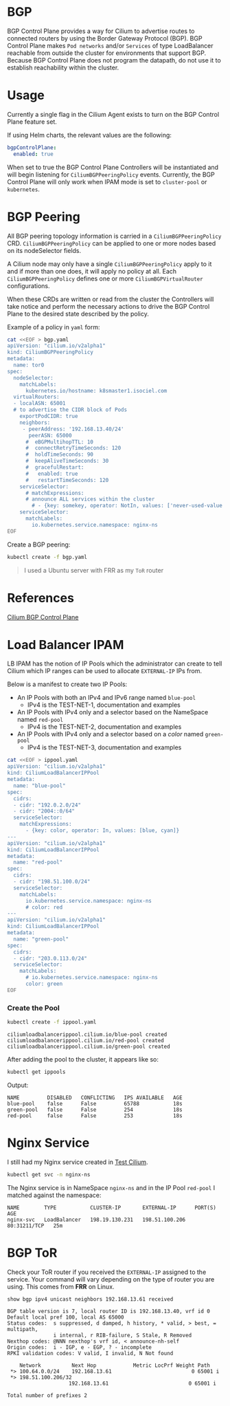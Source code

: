 # BGP
BGP Control Plane provides a way for Cilium to advertise routes to connected routers by using the Border Gateway Protocol (BGP). BGP Control Plane makes `Pod networks` and/or `Services` of type LoadBalancer reachable from outside the cluster for environments that support BGP. Because BGP Control Plane does not program the datapath, do not use it to establish reachability within the cluster.

# Usage
Currently a single flag in the Cilium Agent exists to turn on the BGP Control Plane feature set.

If using Helm charts, the relevant values are the following:
```yaml
bgpControlPlane:
  enabled: true
```

When set to true the BGP Control Plane Controllers will be instantiated and will begin listening for `CiliumBGPPeeringPolicy` events. Currently, the BGP Control Plane will only work when IPAM mode is set to `cluster-pool` or `kubernetes`.

# BGP Peering
All BGP peering topology information is carried in a `CiliumBGPPeeringPolicy` CRD. `CiliumBGPPeeringPolicy` can be applied to one or more nodes based on its nodeSelector fields.

A Cilium node may only have a single `CiliumBGPPeeringPolicy` apply to it and if more than one does, it will apply no policy at all. Each `CiliumBGPPeeringPolicy` defines one or more `CiliumBGPVirtualRouter` configurations.

When these CRDs are written or read from the cluster the Controllers will take notice and perform the necessary actions to drive the BGP Control Plane to the desired state described by the policy.

Example of a policy in `yaml` form:
```sh
cat <<EOF > bgp.yaml
apiVersion: "cilium.io/v2alpha1"
kind: CiliumBGPPeeringPolicy
metadata:
  name: tor0
spec:
  nodeSelector:
    matchLabels:
      kubernetes.io/hostname: k8smaster1.isociel.com
  virtualRouters:
  - localASN: 65001
  # to advertise the CIDR block of Pods
    exportPodCIDR: true
    neighbors:
     - peerAddress: '192.168.13.40/24'
       peerASN: 65000
      #  eBGPMultihopTTL: 10
      #  connectRetryTimeSeconds: 120
      #  holdTimeSeconds: 90
      #  keepAliveTimeSeconds: 30
      #  gracefulRestart:
      #   enabled: true
      #   restartTimeSeconds: 120
    serviceSelector:
      # matchExpressions:
      # announce ALL services within the cluster
        # - {key: somekey, operator: NotIn, values: ['never-used-value']}
    serviceSelector:
      matchLabels:
        io.kubernetes.service.namespace: nginx-ns
EOF
```

Create a BGP peering:
```sh
kubectl create -f bgp.yaml
```

>I used a Ubuntu server with FRR as my `ToR` router

# References
[Cilium BGP Control Plane](https://docs.cilium.io/en/v1.13/network/bgp-control-plane/)  


# Load Balancer IPAM
LB IPAM has the notion of IP Pools which the administrator can create to tell Cilium which IP ranges can be used to allocate `EXTERNAL-IP` IPs from.

Below is a manifest to create two IP Pools:
- An IP Pools with both an IPv4 and IPv6 range named `blue-pool`
  - IPv4 is the TEST-NET-1, documentation and examples
- An IP Pools with IPv4 only and a selector based on the NameSpace named `red-pool`
  - IPv4 is the TEST-NET-2, documentation and examples
- An IP Pools with IPv4 only and a selector based on a *color* named `green-pool`
  - IPv4 is the TEST-NET-3, documentation and examples

```sh
cat <<EOF > ippool.yaml
apiVersion: "cilium.io/v2alpha1"
kind: CiliumLoadBalancerIPPool
metadata:
  name: "blue-pool"
spec:
  cidrs:
  - cidr: "192.0.2.0/24"
  - cidr: "2004::0/64"
  serviceSelector:
    matchExpressions:
      - {key: color, operator: In, values: [blue, cyan]}
---
apiVersion: "cilium.io/v2alpha1"
kind: CiliumLoadBalancerIPPool
metadata:
  name: "red-pool"
spec:
  cidrs:
  - cidr: "198.51.100.0/24"
  serviceSelector:
    matchLabels:
      io.kubernetes.service.namespace: nginx-ns
      # color: red
---
apiVersion: "cilium.io/v2alpha1"
kind: CiliumLoadBalancerIPPool
metadata:
  name: "green-pool"
spec:
  cidrs:
  - cidr: "203.0.113.0/24"
  serviceSelector:
    matchLabels:
      # io.kubernetes.service.namespace: nginx-ns
      color: green
EOF
```

### Create the Pool
```sh
kubectl create -f ippool.yaml
```

```
ciliumloadbalancerippool.cilium.io/blue-pool created
ciliumloadbalancerippool.cilium.io/red-pool created
ciliumloadbalancerippool.cilium.io/green-pool created
```

After adding the pool to the cluster, it appears like so:
```sh
kubectl get ippools
```

Output:
```
NAME         DISABLED   CONFLICTING   IPS AVAILABLE   AGE
blue-pool    false      False         65788           18s
green-pool   false      False         254             18s
red-pool     false      False         253             18s
```

# Nginx Service
I still had my Nginx service created in [Test Cilium](02-Test-Cilium.md).

```sh
kubectl get svc -n nginx-ns
```

The Nginx service is in NameSpace `nginx-ns` and in the IP Pool `red-pool` I matched against the namespace:
```
NAME        TYPE           CLUSTER-IP       EXTERNAL-IP      PORT(S)        AGE
nginx-svc   LoadBalancer   198.19.130.231   198.51.100.206   80:31211/TCP   25m
```

# BGP ToR
Check your ToR router if you received the `EXTERNAL-IP` assigned to the service. Your command will vary depending on the type of router you are using. This comes from **FRR** on Linux.
```sh
show bgp ipv4 unicast neighbors 192.168.13.61 received
```

```
BGP table version is 7, local router ID is 192.168.13.40, vrf id 0
Default local pref 100, local AS 65000
Status codes:  s suppressed, d damped, h history, * valid, > best, = multipath,
               i internal, r RIB-failure, S Stale, R Removed
Nexthop codes: @NNN nexthop's vrf id, < announce-nh-self
Origin codes:  i - IGP, e - EGP, ? - incomplete
RPKI validation codes: V valid, I invalid, N Not found

    Network          Next Hop            Metric LocPrf Weight Path
 *> 100.64.0.0/24    192.168.13.61                          0 65001 i
 *> 198.51.100.206/32
                    192.168.13.61                          0 65001 i

Total number of prefixes 2
```
